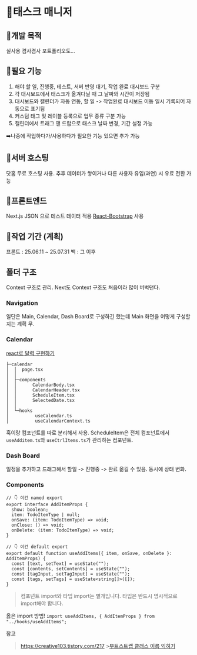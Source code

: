 # 💎태스크 매니저

## 💟개발 목적

실사용
겸사겸사 포트폴리오도...

## 💟필요 기능

1. 해야 할 일, 진행중, 테스트, 서버 반영 대기, 작업 완료 대시보드 구분
2. 각 대시보드에서 태스크가 옮겨다닐 때 그 날짜와 시간이 저장됨
3. 대시보드와 캘린더가 자동 연동, 할 일 -> 작업완료 대시보드 이동 일시 기록되어 자동으로 표기됨
4. 커스텀 태그 및 레이블 등록으로 업무 종류 구분 가능
5. 캘린더에서 트래그 앤 드랍으로 태스크 날짜 변경, 기간 설정 가능

➡️나중에 작업하다가/사용하다가 필요한 기능 있으면 추가 가능

## 💟서버 호스팅

닷홈 무료 호스팅 사용. 추후 데이터가 쌓이거나 다른 사용자 유입(과연) 시 유료 전환 가능

## 💟프론트엔드

Next.js
JSON 으로 테스트 데이터 적용
[React-Bootstrap](https://react-bootstrap.netlify.app/docs/getting-started/introduction) 사용

## 💟작업 기간 (계획)

프론트 : 25.06.11 ~ 25.07.31
백 : 그 이후

## 폴더 구조

Context 구조로 관리. Next도 Context 구조도 처음이라 많이 버벅댄다.

### Navigation

일단은 Main, Calendar, Dash Board로 구성하긴 했는데 Main 화면을 어떻게 구성할 지는 계획 무.

### Calendar

[react로 달력 구현하기](https://velog.io/@rachel28/React-%EC%BA%98%EB%A6%B0%EB%8D%94%EB%A5%BC-%EA%B5%AC%ED%98%84%ED%95%B4%EB%B3%B4%EC%9E%90-feat.-date-fns)

```
├─calendar
│  │  page.tsx
│  │
│  ├─components
│  │      CalendarBody.tsx
│  │      CalendarHeader.tsx
│  │      ScheduleItem.tsx
│  │      SelectedDate.tsx
│  │
│  └─hooks
│          useCalendar.ts
│          useCalendarContext.ts
```

훅이랑 컴포넌트를 따로 분리해서 사용. ScheduleItem은 전체 컴포넌트에서 `useAdditem.ts`와 `useCtrlItems.ts`가 관리하는 컴포넌트.

### Dash Board

일정을 추가하고 드래그해서 할일 -> 진행중 -> 완료 옮길 수 있음. 동시에 상태 변화.

### Components

```
// 👇 이건 named export
export interface AddItemProps {
  show: boolean;
  item: TodoItemType | null;
  onSave: (item: TodoItemType) => void;
  onClose: () => void;
  onDelete: (item: TodoItemType) => void;
}

// 👇 이건 default export
export default function useAddItems({ item, onSave, onDelete }: AddItemProps) {
  const [text, setText] = useState("");
  const [contents, setContents] = useState("");
  const [tagInput, setTagInput] = useState("");
  const [tags, setTags] = useState<string[]>([]);
}
```

> 컴포넌트 import와 타입 import는 별개입니다.
> 타입은 반드시 명시적으로 import해야 합니다.

옳은 import 방법!
`import useAddItems, { AddItemProps } from "../hooks/useAddItems";`

참고

> https://creative103.tistory.com/217 >[부트스트랩 클래스 이름 익히기](https://inpa.tistory.com/entry/BootStrap5-%F0%9F%93%9A-%EB%B6%80%ED%8A%B8%EC%8A%A4%ED%8A%B8%EB%9E%A9-%ED%81%B4%EB%9E%98%EC%8A%A4-%EC%9D%B4%EB%A6%84-%EC%A0%95%EB%A6%AC)
